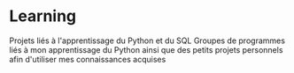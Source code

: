 # Learning
Projets liés à l'apprentissage du Python et du SQL
Groupes de programmes liés à mon apprentissage du Python ainsi que des petits projets personnels afin d'utiliser mes connaissances acquises
